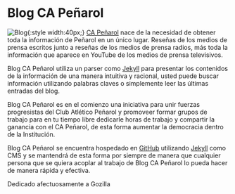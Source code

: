 # Blog CA Peñarol

![Blog](http://xn--capearol-g3a.cf/images/98.gif){:style width:40px;} [CA Peñarol](http://xn--capearol-g3a.cf) nace de la necesidad de obtener toda la información de Peñarol en un único lugar. Reseñas de los medios de prensa escritos junto a reseñas de los medios de prensa radios, más toda la información que aparece en YouTube de los medios de prensa televisivos.

Blog CA Peñarol utiliza un parser como [Jekyll](https://jekyllrb.com) para presentar los contenidos de la información de una manera intuitiva y racional, usted puede buscar información utilizando palabras claves o simplemente leer las últimas entradas del blog.

Blog CA Peñarol es en el comienzo una iniciativa para unir fuerzas progresistas del Club Atlético Peñarol y promoveer formar grupos de trabajo para en tu tiempo libre dedicarle horas de trabajo y compartir la ganancia con el CA Peñarol, de esta forma aumentar la democracia dentro de la Institución.

Blog CA Peñarol se encuentra hospedado en [GitHub](https://github.com/abuseombudsman/blogcarbonero/) utilizando [Jekyll](https://jekyllrb.com) como CMS y se mantendrá de esta forma por siempre de manera que cualquier persona que se quiera acoplar al trabajo de Blog CA Peñarol lo pueda hacer de manera rápida y efectiva.

Dedicado afectuosamente a Gozilla
